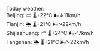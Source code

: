 Today weather:  
Beijing: ⛅️  🌡️+22°C 🌬️↓11km/h  
Tianjin: 🌦 🌡️+21°C 🌬️↘22km/h  
Shijiazhuang: ⛅️  🌡️+24°C 🌬️↙7km/h  
Tangshan: 🌦 🌡️+21°C 🌬️↘22km/h  
